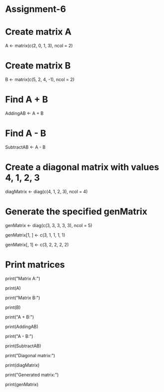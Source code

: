 # Assignment-6
# Create matrix A
A <- matrix(c(2, 0, 1, 3), ncol = 2)


# Create matrix B
B <- matrix(c(5, 2, 4, -1), ncol = 2)


# Find A + B
AddingAB <- A + B


# Find A - B
SubtractAB <- A - B


# Create a diagonal matrix with values 4, 1, 2, 3
diagMatrix <- diag(c(4, 1, 2, 3), ncol = 4)



# Generate the specified genMatrix

genMatrix <- diag(c(3, 3, 3, 3, 3), ncol = 5)

genMatrix[1, ] <- c(3, 1, 1, 1, 1)

genMatrix[, 1] <- c(3, 2, 2, 2, 2)



# Print matrices

print("Matrix A:")

print(A)

print("Matrix B:")

print(B)

print("A + B:")

print(AddingAB)

print("A - B:")

print(SubtractAB)

print("Diagonal matrix:")

print(diagMatrix)

print("Generated matrix:")

print(genMatrix)
